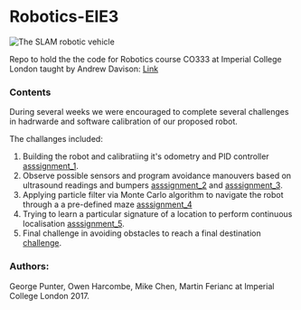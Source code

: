 # Robotics-EIE3

![The SLAM robotic vehicle](https://image.ibb.co/mbeuhJ/slam_robot.jpg)

Repo to hold the the code for Robotics course CO333 at Imperial College London taught by Andrew Davison: [Link](https://www.doc.ic.ac.uk/~ajd/Robotics/)

### Contents

During several weeks we were encouraged to complete several challenges in hadrwarde and software calibration of our proposed robot.

The challanges included:

1. Building the robot and calibratiing it's odometry and PID controller [asssignment_1](/assignment_1).
2. Observe possible sensors and program avoidance manouvers based on ultrasound readings and bumpers [asssignment_2](/assignment_2) and [asssignment_3](/assignment_3).
3. Applying particle filter via Monte Carlo algorithm to navigate the robot through a a pre-defined maze [asssignment_4](/assignment_4)
4. Trying to learn a particular signature of a location to perform continuous localisation [asssignment_5](/assignment_5).
5. Final challenge in avoiding obstacles to reach a final destination [challenge](/challenge).

### Authors:
George Punter, Owen Harcombe, Mike Chen, Martin Ferianc at Imperial College London 2017.
